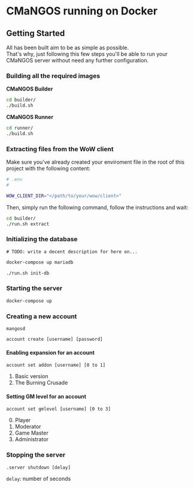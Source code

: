 # CMaNGOS running on Docker

## Getting Started

All has been built aim to be as simple as possible.  
That's why, just following this few steps you'll be able to
run your CMaNGOS server without need any further configuration.

### Building all the required images

**CMaNGOS Builder**

```sh
cd builder/
./build.sh
```

**CMaNGOS Runner**

```sh
cd runner/
./build.sh
```

### Extracting files from the WoW client

Make sure you've already created your enviroment file in
the root of this project with the following content:

```sh
# .env
#

WOW_CLIENT_DIR="</path/to/your/wow/client>"
```

Then, simply run the following command, follow the instructions and wait:

```sh
cd builder/
./run.sh extract
```

### Initializing the database

`# TODO: write a decent description for here on...`

```bash
docker-compose up mariadb
```

```bash
./run.sh init-db
```

### Starting the server

```bash
docker-compose up
```

### Creating a new account

`mangosd`

```
account create [username] [password]
```

#### Enabling expansion for an account

```
account set addon [username] [0 to 1]
```

1. Basic version
2. The Burning Crusade


#### Setting GM level for an account

```
account set gmlevel [username] [0 to 3]
```

0. Player
1. Moderator
2. Game Master
3. Administrator

### Stopping the server

```
.server shutdown [delay]
```

`delay`: number of seconds
